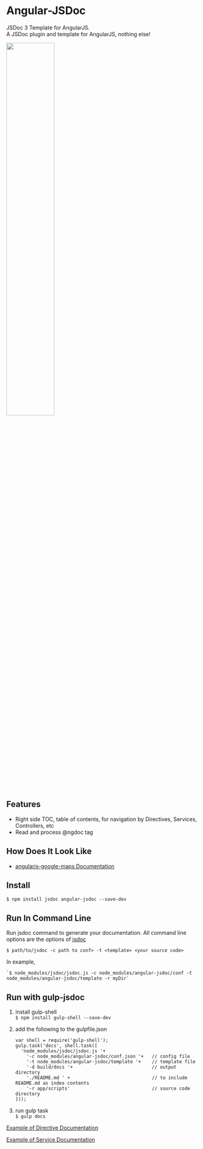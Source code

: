 Angular-JSDoc
=============
JSDoc 3 Template for AngularJS.  
A JSDoc plugin and template for AngularJS, nothing else!  

<img src=http://i.imgur.com/FPo9x25.gif width=50%  />

Features
----------
  * Right side TOC, table of contents,  for navigation by Directives, Services, Controllers, etc
  * Read and process @ngdoc tag

How Does It Look Like
---------------------
  * [angularjs-google-maps Documentation](https://rawgit.com/allenhwkim/angularjs-google-maps/master/build/docs/index.html)

Install
-------
    $ npm install jsdoc angular-jsdoc --save-dev
  
Run In Command Line
-------------------
Run jsdoc command to generate your documentation. 
All command line options are the options of [jsdoc](http://usejsdoc.org/about-commandline.html)  
    
    $ path/to/jsdoc -c path to conf> -t <template> <your source code>

In example,  

    `$ node_modules/jsdoc/jsdoc.js -c node_modules/angular-jsdoc/conf -t node_modules/angular-jsdoc/template -r myDir`

Run with gulp-jsdoc
-------------------

1. install gulp-shell  
    `$ npm install gulp-shell --save-dev`

2. add the following to the gulpfile.json  
   ```
   var shell = require('gulp-shell'); 
   gulp.task('docs', shell.task([ 
     'node_modules/jsdoc/jsdoc.js '+ 
       '-c node_modules/angular-jsdoc/conf.json '+   // config file
       '-t node_modules/angular-jsdoc/template '+    // template file
       '-d build/docs '+                             // output directory
       './README.md ' +                              // to include README.md as index contents
       '-r app/scripts'                              // source code directory
   ])); 
   ```
3. run gulp task  
    `$ gulp docs`


[Example of Directive Documentation](https://github.com/allenhwkim/angularjs-google-maps/blob/master/app/scripts/directives/map.js)

[Example of Service Documentation](https://github.com/allenhwkim/angularjs-google-maps/blob/master/app/scripts/services/attr2_options.js)
